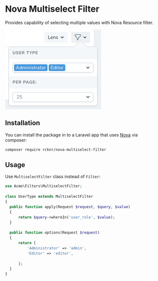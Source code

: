 # Nova Multiselect Filter

Provides capability of selecting multiple values with Nova Resource filter.

![Nova Multiselect Field](./screenshot.png)

## Installation

You can install the package in to a Laravel app that uses [Nova](https://nova.laravel.com) via composer:

```bash
composer require rcknr/nova-multiselect-filter
```

## Usage

Use `MultiselectFilter` class instead of `Filter`:

```php
use Acme\Filters\MultiselectFilter;

class UserType extends MultiselectFilter
{
  public function apply(Request $request, $query, $value)
  {
      return $query->whereIn('user_role', $value);
  }

  public function options(Request $request)
  {
      return [
          'Administrator' => 'admin',
          'Editor' => 'editor',

      ];
  }
}
```
